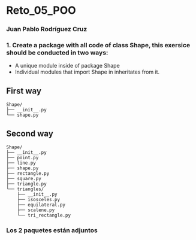 # Reto_05_POO
### Juan Pablo Rodríguez Cruz

### 1. Create a package with all code of class Shape, this exersice should be conducted in two ways:
- A unique module inside of package Shape
- Individual modules that import Shape in inheritates from it.

## First way

```
Shape/
├── __init__.py
└── shape.py
```
## Second way

```
Shape/
├── __init__.py
├── point.py
├── line.py
├── shape.py
├── rectangle.py
├── square.py
├── triangle.py
└── triangles/
    ├── __init__.py
    ├── isosceles.py
    ├── equilateral.py
    ├── scalene.py
    └── tri_rectangle.py
```

### Los 2 paquetes están adjuntos
